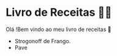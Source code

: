 # Livro de Receitas :man_cook:

Olá !Bem vindo ao meu livro de receitas :wave:

- Strogonoff de Frango.
- Pave
